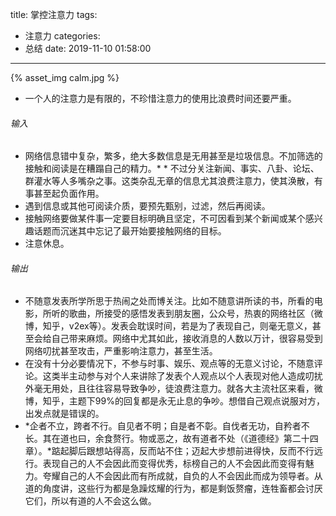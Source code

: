 title: 掌控注意力
tags:
  - 注意力
categories:
  - 总结
date: 2019-11-10 01:58:00
---
{% asset_img calm.jpg %}
* 一个人的注意力是有限的，不珍惜注意力的使用比浪费时间还要严重。

###### 输入

* 网络信息错中复杂，繁多，绝大多数信息是无用甚至是垃圾信息。不加筛选的接触和阅读是在糟蹋自己的精力。* * 不过分关注新闻、事实、八卦、论坛、群灌水等人多嘴杂之事。这类杂乱无章的信息尤其浪费注意力，使其涣散，有事甚至起负面作用。
* 遇到信息或其他可阅读介质，要预先甄别，过滤，然后再阅读。
* 接触网络要做某件事一定要目标明确且坚定，不可因看到某个新闻或某个感兴趣话题而沉迷其中忘记了最开始要接触网络的目标。
* 注意休息。

###### 输出

* 不随意发表所学所思于热闹之处而博关注。比如不随意讲所读的书，所看的电影，所听的歌曲，所接受的感悟发表到朋友圈，公众号，热衷的网络社区（微博，知乎，v2ex等）。发表会耽误时间，若是为了表现自己，则毫无意义，甚至会给自己带来麻烦。网络中尤其如此，接收消息的人数以万计，很容易受到网络叨扰甚至攻击，严重影响注意力，甚至生活。
* 在没有十分必要情况下，不参与时事、娱乐、观点等的无意义讨论，不随意评论。这类半主动参与对个人来讲除了发表个人观点以个人表现对他人造成叨扰外毫无用处，且往往容易导致争吵，徒浪费注意力。就各大主流社区来看，微博，知乎，主题下99%的回复都是永无止息的争吵。想借自己观点说服对方，出发点就是错误的。
* *企者不立，跨者不行。自见者不明；自是者不彰。自伐者无功，自矜者不长。其在道也曰，余食赘行。物或恶之，故有道者不处（《道德经》第二十四章）。*踮起脚后跟想站得高，反而站不住；迈起大步想前进得快，反而不行远行。表现自己的人不会因此而变得优秀，标榜自己的人不会因此而变得有魅力。夸耀自己的人不会因此而有所成就，自负的人不会因此而成为领导者。从道的角度讲，这些行为都是急躁炫耀的行为，都是剩饭赘瘤，连牲畜都会讨厌它们，所以有道的人不会这么做。